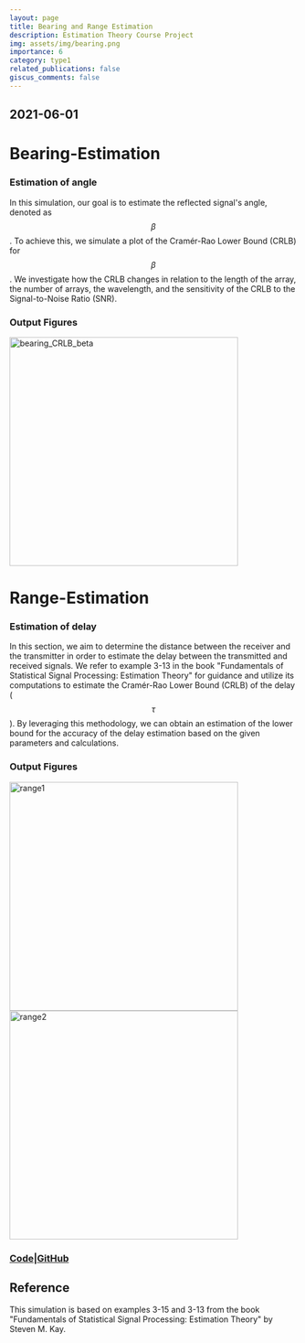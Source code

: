 ```yaml
---
layout: page
title: Bearing and Range Estimation
description: Estimation Theory Course Project
img: assets/img/bearing.png
importance: 6
category: type1
related_publications: false
giscus_comments: false
---
```

## 2021-06-01

# Bearing-Estimation
### Estimation of angle
In this simulation, our goal is to estimate the reflected signal's angle, denoted as $$\beta$$. To achieve this, we simulate a plot of the Cramér-Rao Lower Bound (CRLB) for $$\beta$$. We investigate how the CRLB changes in relation to the length of the array, the number of arrays, the wavelength, and the sensitivity of the CRLB to the Signal-to-Noise Ratio (SNR).

### Output Figures

<img src="https://github.com/RGAlavicheh/Bearing-and-Range-Estimation/assets/94162828/b31add1c-cc15-49e3-9d11-ee4d4205f915" alt="bearing_CRLB_beta" width="400">

# Range-Estimation
### Estimation of delay

In this section, we aim to determine the distance between the receiver and the transmitter in order to estimate the delay between the transmitted and received signals. We refer to example 3-13 in the book "Fundamentals of Statistical Signal Processing: Estimation Theory" for guidance and utilize its computations to estimate the Cramér-Rao Lower Bound (CRLB) of the delay ($$\tau$$). By leveraging this methodology, we can obtain an estimation of the lower bound for the accuracy of the delay estimation based on the given parameters and calculations.

### Output Figures

<img src="https://github.com/RGAlavicheh/Bearing-and-Range-Estimation/assets/94162828/dc96eb83-e01d-44ae-9a8e-0344db6206fd" alt="range1" width="400">

<img src="https://github.com/RGAlavicheh/Bearing-and-Range-Estimation/assets/94162828/f9025a24-d12e-4a54-9e48-03c4ad02be2e" alt="range2" width="400">

### [Code|GitHub](https://github.com/RGAlavicheh/Bearing-and-Range-Estimation)

## Reference
This simulation is based on examples 3-15 and 3-13 from the book "Fundamentals of Statistical Signal Processing: Estimation Theory" by Steven M. Kay.
